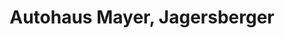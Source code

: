 ---
title: "Autohaus Mayer, Jagersberger"
url: /liezen/autohaus-mayer-jagersberger/
shop: Autohaus
---